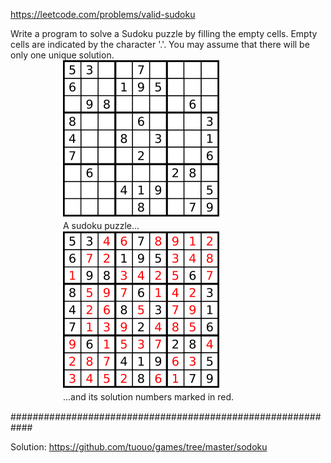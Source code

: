https://leetcode.com/problems/valid-sudoku

Write a program to solve a Sudoku puzzle by filling the empty cells.
Empty cells are indicated by the character '.'.
You may assume that there will be only one unique solution.  
　　　　&emsp;&emsp;![](250px-Sudoku-by-L2G-20050714.png)  
　　　　&emsp;&emsp;A sudoku puzzle...  
　　　　&emsp;&emsp;![](250px-Sudoku-by-L2G-20050714_solution.png)   
　　　　&emsp;&emsp;...and its solution numbers marked in red.

############################################################

Solution: https://github.com/tuouo/games/tree/master/sodoku

